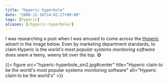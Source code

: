 ```yaml
---
title: "Hyperic hyperbole"
date: "2008-12-16T14:02:27+00:00"
tags: [hyperic]
aliases: [/hyperic-hyperbole/]
---
```


I was researching a post when I was amused to come across the [Hyperic](http://www.hyperic.com/) advert in the image below. Even by marketing department standards, to claim Hyperic is the *world's most popular systems monitoring software* does seem a teeny, weeny bit over the top. :smile:

{{< figure src="hyperic-hyperbole_sm2.jpg#center" title="Hyperic claim to be the world's most popular systems monitoring software" alt="Hyperic claim to be the world's" >}}
